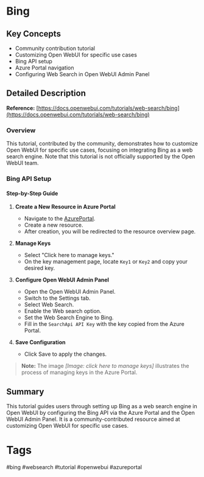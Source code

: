 # Bing

## Key Concepts
- Community contribution tutorial
- Customizing Open WebUI for specific use cases
- Bing API setup
- Azure Portal navigation
- Configuring Web Search in Open WebUI Admin Panel

## Detailed Description

**Reference:** [https://docs.openwebui.com/tutorials/web-search/bing](https://docs.openwebui.com/tutorials/web-search/bing)

### Overview
This tutorial, contributed by the community, demonstrates how to customize Open WebUI for specific use cases, focusing on integrating Bing as a web search engine. Note that this tutorial is not officially supported by the Open WebUI team.

### Bing API Setup

#### Step-by-Step Guide

1. **Create a New Resource in Azure Portal**
   - Navigate to the [AzurePortal](https://portal.azure.com/).
   - Create a new resource.
   - After creation, you will be redirected to the resource overview page.

2. **Manage Keys**
   - Select "Click here to manage keys."
   - On the key management page, locate `Key1` or `Key2` and copy your desired key.

3. **Configure Open WebUI Admin Panel**
   - Open the Open WebUI Admin Panel.
   - Switch to the Settings tab.
   - Select Web Search.
   - Enable the Web search option.
   - Set the Web Search Engine to Bing.
   - Fill in the `SearchApi API Key` with the key copied from the Azure Portal.

4. **Save Configuration**
   - Click Save to apply the changes.

> **Note:** The image *[Image: click here to manage keys]* illustrates the process of managing keys in the Azure Portal.

## Summary
This tutorial guides users through setting up Bing as a web search engine in Open WebUI by configuring the Bing API via the Azure Portal and the Open WebUI Admin Panel. It is a community-contributed resource aimed at customizing Open WebUI for specific use cases.

# Tags
#bing #websearch #tutorial #openwebui #azureportal